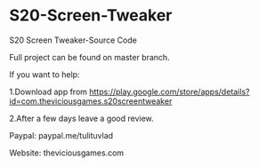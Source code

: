 # S20-Screen-Tweaker
S20 Screen Tweaker-Source Code

Full project can be found on master branch.

If you want to help:

1.Download app from https://play.google.com/store/apps/details?id=com.theviciousgames.s20screentweaker

2.After a few days leave a good review.

Paypal: paypal.me/tulituvlad

Website: theviciousgames.com
